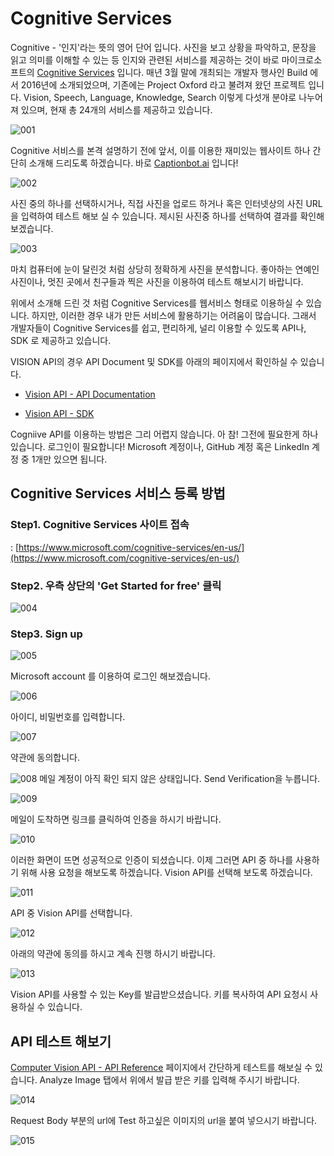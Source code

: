 # Cognitive Services
Cognitive - '인지'라는 뜻의 영어 단어 입니다. 사진을 보고 상황을 파악하고, 문장을 읽고 의미를 이해할 수 있는 등 인지와 관련된 서비스를 제공하는 것이 바로 
마이크로소프트의 [Cognitive Services](https://www.microsoft.com/cognitive-services/en-us/) 입니다. 매년 3월 말에 개최되는 개발자 행사인 Build 에서 2016년에 소개되었으며, 기존에는 Project Oxford 라고 불려져 왔던 프로젝트 입니다. 
Vision, Speech, Language, Knowledge, Search 이렇게 다섯개 분야로 나누어져 있으며, 현재 총 24개의 서비스를 제공하고 있습니다.

![001](./images/cognitive/001.PNG)

Cognitive 서비스를 본격 설명하기 전에 앞서, 이를 이용한 재미있는 웹사이트 하나 간단히 소개해 드리도록 하겠습니다. 
바로 [Captionbot.ai](https://www.captionbot.ai/) 입니다!

![002](./images/cognitive/002.PNG) 

사진 중의 하나를 선택하시거나, 직접 사진을 업로드 하거나 혹은 인터넷상의 사진 URL을 입력하여 테스트 해보 실 수 있습니다.
제시된 사진중 하나를 선택하여 결과를 확인해 보겠습니다. 

![003](./images/cognitive/003.PNG) 

마치 컴퓨터에 눈이 달린것 처럼 상당히 정확하게 사진을 분석합니다. 
좋아하는 연예인 사진이나, 멋진 곳에서 친구들과 찍은 사진을 이용하여 테스트 해보시기 바랍니다.

위에서 소개해 드린 것 처럼 Cognitive Services를 웹서비스 형태로 이용하실 수 있습니다.
하지만, 이러한 경우 내가 만든 서비스에 활용하기는 어려움이 많습니다. 
그래서 개발자들이 Cognitive Services를 쉽고, 편리하게, 널리 이용할 수 있도록 API나, SDK 로 제공하고 있습니다. 

VISION API의 경우 API Document 및 SDK를 아래의 페이지에서 확인하실 수 있습니다. 
* [Vision API - API Documentation](https://dev.projectoxford.ai/docs/services/56f91f2d778daf23d8ec6739/operations/56f91f2e778daf14a499e1fa)

* [Vision API - SDK](https://www.microsoft.com/cognitive-services/en-us/SDK-Sample?api=computer%20vision)

Cogniive API를 이용하는 방법은 그리 어렵지 않습니다. 
아 참! 그전에 필요한게 하나 있습니다. 로그인이 필요합니다! 
Microsoft 계정이나, GitHub 계정 혹은 LinkedIn 계정 중 1개만 있으면 됩니다.

## Cognitive Services 서비스 등록 방법

### Step1. Cognitive Services 사이트 접속
: [https://www.microsoft.com/cognitive-services/en-us/](https://www.microsoft.com/cognitive-services/en-us/)

### Step2. 우측 상단의 'Get Started for free' 클릭
![004](./images/cognitive/004.PNG)  

### Step3. Sign up
![005](./images/cognitive/005.PNG) 

Microsoft account 를 이용하여 로그인 해보겠습니다. 

![006](./images/cognitive/006.PNG) 

아이디, 비밀번호를 입력합니다.

![007](./images/cognitive/007.PNG) 

약관에 동의합니다.

![008](./images/cognitive/008.PNG) 
메일 계정이 아직 확인 되지 않은 상태입니다. Send Verification을 누릅니다.

![009](./images/cognitive/009.PNG) 

메일이 도착하면 링크를 클릭하여 인증을 하시기 바랍니다.

![010](./images/cognitive/010.PNG) 

이러한 화면이 뜨면 성공적으로 인증이 되셨습니다.
이제 그러면 API 중 하나를 사용하기 위해 사용 요청을 해보도록 하겠습니다.
Vision API를 선택해 보도록 하겠습니다. 

![011](./images/cognitive/011.PNG) 

API 중 Vision API를 선택합니다.

![012](./images/cognitive/012.PNG) 

아래의 약관에 동의를 하시고 계속 진행 하시기 바랍니다.

![013](./images/cognitive/013.PNG) 

Vision API를 사용할 수 있는 Key를 발급받으셨습니다. 키를 복사하여 API 요청시 사용하실 수 있습니다. 

## API 테스트 해보기
[Computer Vision API - API Reference](https://dev.projectoxford.ai/docs/services/56f91f2d778daf23d8ec6739/operations/56f91f2e778daf14a499e1fa/console) 페이지에서 간단하게 테스트를 해보실 수 있습니다. 
Analyze Image 탭에서 위에서 발급 받은 키를 입력해 주시기 바랍니다. 

![014](./images/cognitive/014.PNG) 

Request Body 부분의 url에 Test 하고싶은 이미지의 url을 붙여 넣으시기 바랍니다. 

![015](./images/cognitive/015.PNG) 












